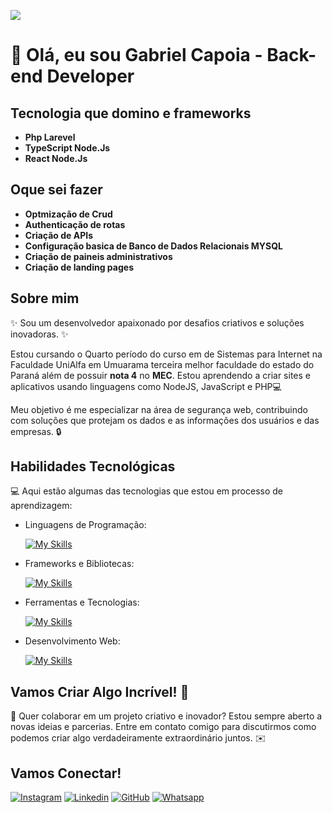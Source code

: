 ![](https://komarev.com/ghpvc/?username=GabrielCapoia-Dev&color=006bed)
# 🚀 Olá, eu sou Gabriel Capoia - Back-end Developer

## Tecnologia que domino e frameworks

* **Php Larevel**
* **TypeScript Node.Js**
* **React Node.Js**

## Oque sei fazer
* **Optmização de Crud**
* **Authenticação de rotas**
* **Criação de APIs**
* **Configuração basica de Banco de Dados Relacionais MYSQL**
* **Criação de paineis administrativos**
* **Criação de landing pages**

## Sobre mim

✨ Sou um desenvolvedor apaixonado por desafios criativos e soluções inovadoras. ✨

Estou cursando o Quarto período do curso em de Sistemas para Internet na Faculdade UniAlfa em Umuarama terceira melhor faculdade do estado do Paraná além de possuir **nota 4** no **MEC**. Estou aprendendo a criar sites e aplicativos usando linguagens como NodeJS, JavaScript e PHP💻

Meu objetivo é me especializar na área de segurança web, contribuindo com soluções que protejam os dados e as informações dos usuários e das empresas. 🔒

## Habilidades Tecnológicas

💻 Aqui estão algumas das tecnologias que estou em processo de aprendizagem:

-  Linguagens de Programação: 

    [![My Skills](https://skillicons.dev/icons?i=javascript,php,java,nodejs)](https://skillicons.dev)
- Frameworks e Bibliotecas: 

    [![My Skills](https://skillicons.dev/icons?i=bootstrap,laravel)](https://skillicons.dev)

- Ferramentas e Tecnologias: 

    [![My Skills](https://skillicons.dev/icons?i=git,github,vscode,idea,notion)](https://skillicons.dev)
- Desenvolvimento Web:

    [![My Skills](https://skillicons.dev/icons?i=html,css)](https://skillicons.dev) 

## Vamos Criar Algo Incrível! 💫

💬 Quer colaborar em um projeto criativo e inovador? Estou sempre aberto a novas ideias e parcerias. Entre em contato comigo para discutirmos como podemos criar algo verdadeiramente extraordinário juntos. ✉️

## Vamos Conectar!

[![Instagram](https://img.shields.io/badge/-Instagram-purple?style=flat-square&logo=Instagram&logoColor=white&link=https://www.instagram.com/capoiaa/)](https://www.instagram.com/capoiaa/)
[![Linkedin](https://img.shields.io/badge/-LinkedIn-blue?style=flat-square&logo=Linkedin&logoColor=white&link=https://www.linkedin.com/in/gabriel-capoia-78a1181b9//)](https://www.linkedin.com/in/gabriel-capoia-78a1181b9/)
[![GitHub]( https://img.shields.io/github/followers/GabrielCapoia-Dev?label=follow&style=social)](https://github.com/GabrielCapoia-Dev/)
[![Whatsapp]( https://img.shields.io/github/followers/GabrielCapoia-Dev?label=follow&style=social)](https://wa.me/5544984363994)
